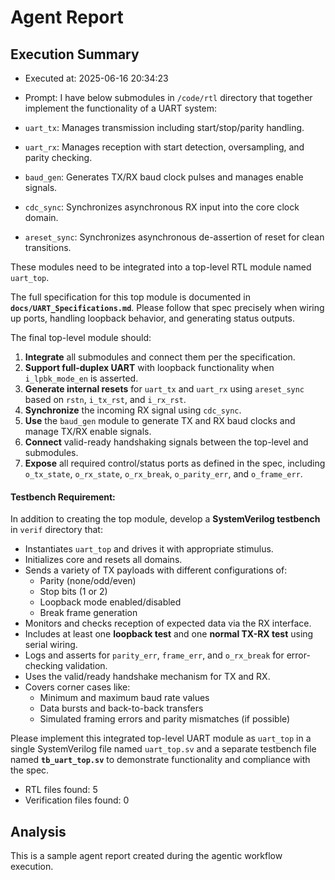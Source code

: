 # Agent Report
        
## Execution Summary
- Executed at: 2025-06-16 20:34:23
- Prompt: I have below submodules in `/code/rtl` directory that together implement the functionality of a UART system:

- `uart_tx`: Manages transmission including start/stop/parity handling.
- `uart_rx`: Manages reception with start detection, oversampling, and parity checking.
- `baud_gen`: Generates TX/RX baud clock pulses and manages enable signals.
- `cdc_sync`: Synchronizes asynchronous RX input into the core clock domain.
- `areset_sync`: Synchronizes asynchronous de-assertion of reset for clean transitions.

These modules need to be integrated into a top-level RTL module named `uart_top`.

The full specification for this top module is documented in **`docs/UART_Specifications.md`**. Please follow that spec precisely when wiring up ports, handling loopback behavior, and generating status outputs.

The final top-level module should:

1. **Integrate** all submodules and connect them per the specification.
2. **Support full-duplex UART** with loopback functionality when `i_lpbk_mode_en` is asserted.
3. **Generate internal resets** for `uart_tx` and `uart_rx` using `areset_sync` based on `rstn`, `i_tx_rst`, and `i_rx_rst`.
4. **Synchronize** the incoming RX signal using `cdc_sync`.
5. **Use** the `baud_gen` module to generate TX and RX baud clocks and manage TX/RX enable signals.
6. **Connect** valid-ready handshaking signals between the top-level and submodules.
7. **Expose** all required control/status ports as defined in the spec, including `o_tx_state`, `o_rx_state`, `o_rx_break`, `o_parity_err`, and `o_frame_err`.

#### Testbench Requirement:
In addition to creating the top module, develop a **SystemVerilog testbench** in `verif` directory that:
- Instantiates `uart_top` and drives it with appropriate stimulus.
- Initializes core and resets all domains.
- Sends a variety of TX payloads with different configurations of:
  - Parity (none/odd/even)
  - Stop bits (1 or 2)
  - Loopback mode enabled/disabled
  - Break frame generation
- Monitors and checks reception of expected data via the RX interface.
- Includes at least one **loopback test** and one **normal TX-RX test** using serial wiring.
- Logs and asserts for `parity_err`, `frame_err`, and `o_rx_break` for error-checking validation.
- Uses the valid/ready handshake mechanism for TX and RX.
- Covers corner cases like:
  - Minimum and maximum baud rate values
  - Data bursts and back-to-back transfers
  - Simulated framing errors and parity mismatches (if possible)

Please implement this integrated top-level UART module as `uart_top` in a single SystemVerilog file named `uart_top.sv` and a separate testbench file named **`tb_uart_top.sv`** to demonstrate functionality and compliance with the spec.


- RTL files found: 5
- Verification files found: 0
        
## Analysis
This is a sample agent report created during the agentic workflow execution.
        